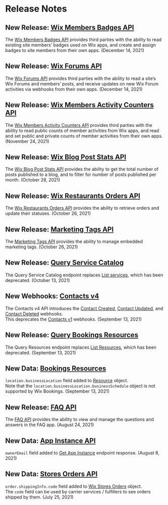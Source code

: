 # Release Notes

## New Release: [Wix Members Badges API](https://dev.wix.com/api/rest/members/badges)

The [Wix Members Badges API](https://dev.wix.com/api/rest/members/badges) provides third parties with the ability to read existing site members’ badges used on Wix apps, and create and assign badges to site members from their own apps. (December 14, 2021)

## New Release: [Wix Forums API](https://dev.wix.com/api/rest/wix-forum/)

The [Wix Forums API](https://dev.wix.com/api/rest/wix-forum/) provides third parties with the ability to read a site’s Wix Forums and members’ posts, and receive updates on new Wix Forum activities via webhooks from their own apps. (December 14, 2021)

## New Release: [Wix Members Activity Counters API](https://dev.wix.com/api/rest/members/activity-counters)

The [Wix Members Activity Counters API](https://dev.wix.com/api/rest/members/activity-counters) provides third parties with the ability to read public counts of member activities from Wix apps, and read and set public and private counts of member activities from their own apps. (November 24, 2021)

## New Release: [Wix Blog Post Stats API](https://dev.wix.com/api/rest/wix-blog/blog/post-stats/get-total-posts)

The [Wix Blog Post Stats API](https://dev.wix.com/api/rest/wix-blog/blog/post-stats/get-total-posts) provides the ability to get the total number of posts published to a blog, and to filter for number of posts published per month. (October 28, 2021)

## New Release: [Wix Restaurants Orders API](https://dev.wix.com/api/rest/wix-restaurants/orders)

The [Wix Restaurants Orders API](https://dev.wix.com/api/rest/wix-restaurants/orders) provides the ability to retrieve orders and update their statuses.
(October 26, 2021)

## New Release: [Marketing Tags API](https://dev.wix.com/api/rest/marketing/marketing-tags)

The [Marketing Tags API](https://dev.wix.com/api/rest/marketing/marketing-tags) provides the ability to manage embedded marketing tags.
(October 26, 2021)

## New Release: [Query Service Catalog](https://dev.wix.com/api/rest/wix-bookings/service-catalog/services/query-service-catalog)

The Query Service Catalog endpoint replaces
[List services](https://dev.wix.com/api/rest/wix-bookings/service-catalog/services/list-services),
which has been deprecated.
(October 13, 2021)

## New Webhooks: [Contacts v4](https://dev.wix.com/api/rest/contacts/contacts/contacts-v4/contact-object)

The Contacts v4 API introduces the
[Contact Created](https://dev.wix.com/api/rest/contacts/contacts/contacts-v4/contact-created-webhook),
[Contact Updated](https://dev.wix.com/api/rest/contacts/contacts/contacts-v4/contact-updated-webhook),
and [Contact Deleted](https://dev.wix.com/api/rest/contacts/contacts/contacts-v4/contact-deleted-webhook)
webhooks.  
This deprecates the
[Contacts v1](https://dev.wix.com/api/rest/contacts/contacts/contacts-v1-(deprecated)/contact-object)
webhooks.
(September 13, 2021)

## New Release: [Query Bookings Resources](https://dev.wix.com/api/rest/wix-bookings/resources/query-resources)

The Query Resources endpoint replaces
[List Resources](https://dev.wix.com/api/rest/wix-bookings/resources/list-resources),
which has been deprecated.
(September 13, 2021)

## New Data: [Bookings Resources](https://dev.wix.com/api/rest/wix-bookings/resources)

`location.businessLocation` field added to [Resource](https://dev.wix.com/api/rest/wix-bookings/resources/resource-object) object.  
Note that the `location.businessLocation.businessSchedule` object is not supported by Wix Bookings.
(September 13, 2021)

## New Release: [FAQ API](https://dev.wix.com/api/rest/site-content/faq)

The [FAQ API](https://dev.wix.com/api/rest/site-content/faq) provides the ability to view and manage the questions and answers in the FAQ app.
(August 24, 2021)

## New Data: [App Instance API](https://dev.wix.com/api/rest/app-management/apps/app-instance)

`ownerEmail` field added to [Get App Instance](https://dev.wix.com/api/rest/app-management/apps/app-instance/get-app-instance) endpoint response.
(August 8, 2021)

## New Data: [Stores Orders API](https://dev.wix.com/api/rest/wix-stores/orders)

`order.shippingInfo.code` field added to [Wix Stores Orders](https://dev.wix.com/api/rest/wix-stores/orders/order-object) object.  
The `code` field can be used by carrier services / fulfillers to see orders shipped by them.
(July 25, 2021)
